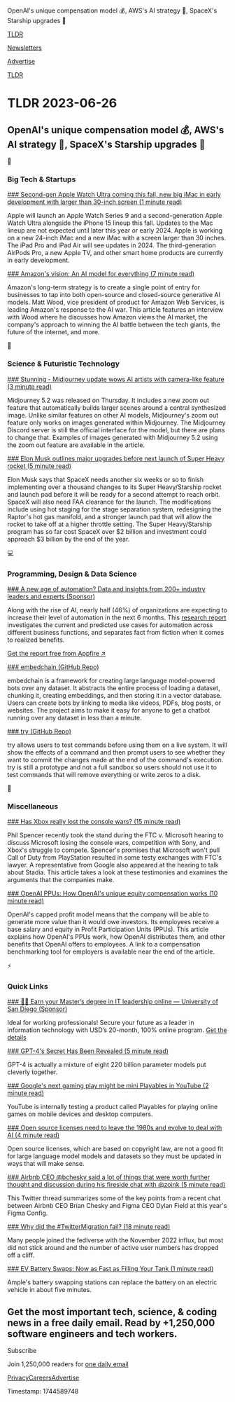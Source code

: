 OpenAI's unique compensation model 💰, AWS's AI strategy 🤖, SpaceX's Starship upgrades 🚀

[TLDR](/)

[Newsletters](/newsletters)

[Advertise](https://advertise.tldr.tech/)

[TLDR](/)

# TLDR 2023-06-26

## OpenAI's unique compensation model 💰, AWS's AI strategy 🤖, SpaceX's Starship upgrades 🚀

📱

### Big Tech & Startups

[### Second-gen Apple Watch Ultra coming this fall, new big iMac in early development with larger than 30-inch screen (1 minute read)](https://9to5mac.com/2023/06/25/new-apple-watch-ultra-imac-pro/?utm_source=tldrnewsletter)

Apple will launch an Apple Watch Series 9 and a second-generation Apple Watch Ultra alongside the iPhone 15 lineup this fall. Updates to the Mac lineup are not expected until later this year or early 2024. Apple is working on a new 24-inch iMac and a new iMac with a screen larger than 30 inches. The iPad Pro and iPad Air will see updates in 2024. The third-generation AirPods Pro, a new Apple TV, and other smart home products are currently in early development.

[### Amazon's vision: An AI model for everything (7 minute read)](https://www.semafor.com/article/06/23/2023/amazons-vision-an-ai-model-for-everything?utm_source=tldrnewsletter)

Amazon's long-term strategy is to create a single point of entry for businesses to tap into both open-source and closed-source generative AI models. Matt Wood, vice president of product for Amazon Web Services, is leading Amazon's response to the AI war. This article features an interview with Wood where he discusses how Amazon views the AI market, the company's approach to winning the AI battle between the tech giants, the future of the internet, and more.

🚀

### Science & Futuristic Technology

[### Stunning - Midjourney update wows AI artists with camera-like feature (3 minute read)](https://arstechnica.com/information-technology/2023/06/stunning-midjourney-update-wows-ai-artists-with-camera-like-feature/?utm_source=tldrnewsletter)

Midjourney 5.2 was released on Thursday. It includes a new zoom out feature that automatically builds larger scenes around a central synthesized image. Unlike similar features on other AI models, Midjourney's zoom out feature only works on images generated within Midjourney. The Midjourney Discord server is still the official interface for the model, but there are plans to change that. Examples of images generated with Midjourney 5.2 using the zoom out feature are available in the article.

[### Elon Musk outlines major upgrades before next launch of Super Heavy rocket (5 minute read)](https://www.cbsnews.com/news/elon-musk-outlines-major-upgrades-before-next-launch-of-super-heavy-rocket/?utm_source=tldrnewsletter)

Elon Musk says that SpaceX needs another six weeks or so to finish implementing over a thousand changes to its Super Heavy/Starship rocket and launch pad before it will be ready for a second attempt to reach orbit. SpaceX will also need FAA clearance for the launch. The modifications include using hot staging for the stage separation system, redesigning the Raptor's hot gas manifold, and a stronger launch pad that will allow the rocket to take off at a higher throttle setting. The Super Heavy/Starship program has so far cost SpaceX over $2 billion and investment could approach $3 billion by the end of the year.

💻

### Programming, Design & Data Science

[### A new age of automation? Data and insights from 200+ industry leaders and experts (Sponsor)](https://appfire.com/automation-decoded-workplace-report/?utm_source=tldr&amp;utm_medium=email&amp;utm_campaign=automation-report-isos)

Along with the rise of AI, nearly half (46%) of organizations are expecting to increase their level of automation in the next 6 months. This [research report](https://appfire.com/automation-decoded-workplace-report/?utm_source=tldr&utm_medium=email&utm_campaign=automation-report-isos) investigates the current and predicted use cases for automation across different business functions, and separates fact from fiction when it comes to realized benefits.

[Get the report free from Appfire ↗️](https://appfire.com/automation-decoded-workplace-report/?utm_source=tldr&utm_medium=email&utm_campaign=automation-report-isos)

[### embedchain (GitHub Repo)](https://github.com/embedchain/embedchain?utm_source=tldrnewsletter)

embedchain is a framework for creating large language model-powered bots over any dataset. It abstracts the entire process of loading a dataset, chunking it, creating embeddings, and then storing it in a vector database. Users can create bots by linking to media like videos, PDFs, blog posts, or websites. The project aims to make it easy for anyone to get a chatbot running over any dataset in less than a minute.

[### try (GitHub Repo)](https://github.com/binpash/try?utm_source=tldrnewsletter)

try allows users to test commands before using them on a live system. It will show the effects of a command and then prompt users to see whether they want to commit the changes made at the end of the command's execution. try is still a prototype and not a full sandbox so users should not use it to test commands that will remove everything or write zeros to a disk.

🎁

### Miscellaneous

[### Has Xbox really lost the console wars? (15 minute read)](https://www.theverge.com/2023/6/24/23772314/ftc-microsoft-day-two-hearing-summary-xbox-console-wars-sony-playstation-call-of-duty?utm_source=tldrnewsletter)

Phil Spencer recently took the stand during the FTC v. Microsoft hearing to discuss Microsoft losing the console wars, competition with Sony, and Xbox's struggle to compete. Spencer's promises that Microsoft won't pull Call of Duty from PlayStation resulted in some testy exchanges with FTC's lawyer. A representative from Google also appeared at the hearing to talk about Stadia. This article takes a look at these testimonies and examines the arguments that the companies make.

[### OpenAI PPUs: How OpenAI's unique equity compensation works (10 minute read)](https://www.levels.fyi/blog/openai-compensation.html?utm_source=tldrnewsletter)

OpenAI's capped profit model means that the company will be able to generate more value than it would owe investors. Its employees receive a base salary and equity in Profit Participation Units (PPUs). This article explains how OpenAI's PPUs work, how OpenAI distributes them, and other benefits that OpenAI offers to employees. A link to a compensation benchmarking tool for employers is available near the end of the article.

⚡

### Quick Links

[### 🧑‍🎓 Earn your Master’s degree in IT leadership online — University of San Diego (Sponsor)](https://onlinedegrees.sandiego.edu/masters-information-technology-leadership/lp/dyna/?utm_campaign=awarenesstldr&amp;utm_source=tldr-main_newsletter&amp;utm_medium=display&amp;utm_content=msitl_awareness&amp;leadsource=Email%20-%20TLDR%20media)

Ideal for working professionals! Secure your future as a leader in information technology with USD’s 20-month, 100% online program. [Get the details](https://onlinedegrees.sandiego.edu/masters-information-technology-leadership/lp/dyna/?utm_campaign=awarenesstldr&utm_source=tldr-main_newsletter&utm_medium=display&utm_content=msitl_awareness&leadsource=Email%20-%20TLDR%20media)

[### GPT-4's Secret Has Been Revealed (5 minute read)](https://thealgorithmicbridge.substack.com/p/gpt-4s-secret-has-been-revealed?utm_source=tldrnewsletter)

GPT-4 is actually a mixture of eight 220 billion parameter models put cleverly together.

[### Google's next gaming play might be mini Playables in YouTube (2 minute read)](https://9to5google.com/2023/06/25/youtube-playables-gaming/?utm_source=tldrnewsletter)

YouTube is internally testing a product called Playables for playing online games on mobile devices and desktop computers.

[### Open source licenses need to leave the 1980s and evolve to deal with AI (4 minute read)](https://www.theregister.com/2023/06/23/open_source_licenses_ai/?utm_source=tldrnewsletter)

Open source licenses, which are based on copyright law, are not a good fit for large language model models and datasets so they must be updated in ways that will make sense.

[### Airbnb CEO @bchesky said a lot of things that were worth further thought and discussion during his fireside chat with @zoink (5 minute read)](https://twitter.com/maxwendkos/status/1672304478853160960?s=20?utm_source=tldrnewsletter)

This Twitter thread summarizes some of the key points from a recent chat between Airbnb CEO Brian Chesky and Figma CEO Dylan Field at this year's Figma Config.

[### Why did the #TwitterMigration fail? (18 minute read)](https://blog.bloonface.com/2023/06/12/why-did-the-twittermigration-fail/?utm_source=tldrnewsletter)

Many people joined the fediverse with the November 2022 influx, but most did not stick around and the number of active user numbers has dropped off a cliff.

[### EV Battery Swaps: Now as Fast as Filling Your Tank (1 minute read)](https://www.cnet.com/roadshow/news/ev-battery-swaps-now-as-fast-as-filling-your-tank/?utm_source=tldrnewsletter)

Ample's battery swapping stations can replace the battery on an electric vehicle in about five minutes.

## Get the most important tech, science, & coding news in a free daily email. Read by +1,250,000 software engineers and tech workers.

Subscribe

Join 1,250,000 readers for [one daily email](/api/latest/tech)

[Privacy](/privacy)[Careers](https://jobs.ashbyhq.com/tldr.tech)[Advertise](/tech/advertise)

Timestamp: 1744589748